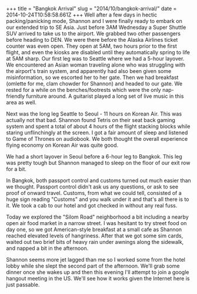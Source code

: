 +++
title = "Bangkok Arrival"
slug = "2014/10/bangkok-arrival/"
date = 2014-10-24T10:58:58.661Z
+++
Well after a few days in hectic packing/panicking mode, Shannon and I were finally ready to embark on our extended trip to SE Asia. Just before 3AM Wednesday a Super Shuttle SUV arrived to take us to the airport. We grabbed two other passengers before heading to DEN. We were there before the Alaska Airlines ticket counter was even open. They open at 5AM, two hours prior to the first flight, and even the kiosks are disabled until they automatically spring to life at 5AM sharp. Our first leg was to Seattle where we had a 5-hour layover. We encountered an Asian woman traveling alone who was struggling with the airport's train system, and apparently had also been given some misinformation, so we escorted her to her gate. Then we had breakfast (omlette for me, clam chowder for Shannon) and headed to our gate. We rested for a while on the benches/footrests which were the only nap-friendly furniture around. A guitarist played a long set of live music in this area as well.

Next was the long leg Seattle to Seoul - 11 hours on Korean Air. This was actually not that bad. Shannon found Tetris on their seat back gaming system and spent a total of about 4 hours of the flight stacking blocks while staring unflinchingly at the screen. I got a fair amount of sleep and listened to Game of Thrones on audiobook. We both thought the overall experience flying economy on Korean Air was quite good.

We had a short layover in Seoul before a 6-hour leg to Bangkok. This leg was pretty tough but Shannon managed to sleep on the floor of our exit row for a bit.

In Bangkok, both passport control and customs turned out much easier than we thought. Passport control didn't ask us any questions, or ask to see proof of onward travel. Customs, from what we could tell, consisted of a huge sign reading "Customs" and you walk under it and that's all there is to it. We took a cab to our hotel and got checked in without any real fuss.

Today we explored the "Silom Road" neighborhood a bit including a nearby open air food market in a narrow street. I was hesitant to try street food on day one, so we got American-style breakfast at a small cafe as Shannon reached elevated levels of hangriness. After that we got some sim cards, waited out two brief bits of heavy rain under awnings along the sidewalk, and napped a bit in the afternoon.

Shannon seems more jet lagged than me so I worked some from the hotel lobby while she slept the second part of the afternoon. We'll grab some dinner once she wakes up and then this evening I'll attempt to join a google hangout meeting in the US. We'll see how it works given the Internet here is just passable.
